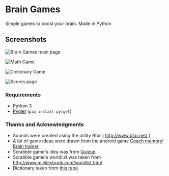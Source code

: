 # Brain Games

Simple games to boost your brain. Made in Python


## Screenshots

![Brain Games main page](http://s5.postimg.org/samoipo3b/braingames_1_0.png)

![Math Game](http://s5.postimg.org/5zytiqqt3/mathgame.png)

![Dictionary Game](http://s5.postimg.org/rawdn08xj/dictionary.png)

![Scores page](http://s5.postimg.org/5jdlwb31z/score.png)


### Requirements

* Python 3
* [Pyglet](https://bitbucket.org/pyglet/pyglet/wiki/Home) (`pip install pylget`)


### Thanks and Acknowledgments

* Sounds were created using the utility Bfxr ( http://www.bfxr.net/ )
* A lot of game ideas were drawn from the android game [Coach memory! Brain trainer](https://play.google.com/store/apps/details?id=bpi.master.coach.memory)
* Scrabble game's idea was from [Quizup](http://quizup.com)
* Scrabble game's worldlist was taken from http://www.mieliestronk.com/wordlist.html
* Dictionary taken from [this repo](https://github.com/aviaryan/gcide-dictionary-json)